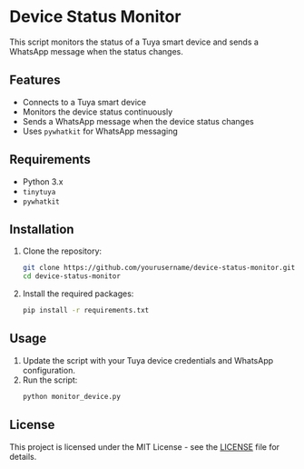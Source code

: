 # Device Status Monitor

This script monitors the status of a Tuya smart device and sends a WhatsApp message when the status changes.

## Features

- Connects to a Tuya smart device
- Monitors the device status continuously
- Sends a WhatsApp message when the device status changes
- Uses `pywhatkit` for WhatsApp messaging

## Requirements

- Python 3.x
- `tinytuya`
- `pywhatkit`

## Installation

1. Clone the repository:
    ```bash
    git clone https://github.com/yourusername/device-status-monitor.git
    cd device-status-monitor
    ```

2. Install the required packages:
    ```bash
    pip install -r requirements.txt
    ```

## Usage

1. Update the script with your Tuya device credentials and WhatsApp configuration.
2. Run the script:
    ```bash
    python monitor_device.py
    ```

## License

This project is licensed under the MIT License - see the [LICENSE](LICENSE) file for details.
